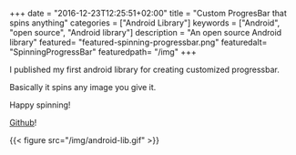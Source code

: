 +++
date = "2016-12-23T12:25:51+02:00"
title = "Custom ProgresBar that spins anything"
categories = ["Android Library"]
keywords = ["Android", "open source", "Android library"]
description = "An open source Android library"
featured= "featured-spinning-progressbar.png"
featuredalt= "SpinningProgressBar"
featuredpath= "/img"
+++

I published my first android library for creating customized progressbar.

Basically it spins any image you give it.

Happy spinning!

[Github](https://github.com/lvguowei/SpinningProgressBar)!

{{< figure src="/img/android-lib.gif" >}}
